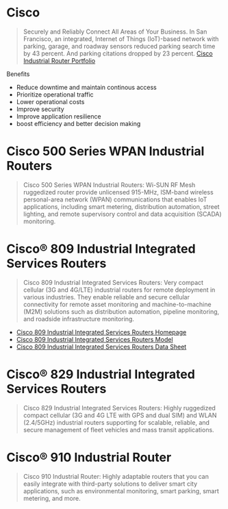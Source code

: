 # Cisco

> Securely and Reliably Connect All Areas of Your Business. In San Francisco, an integrated, Internet of Things (IoT)-based network with parking, garage, and roadway sensors reduced parking search time by 43 percent. And parking citations dropped by 23 percent. [Cisco Industrial Router Portfolio](http://www.cisco.com/c/dam/en/us/products/collateral/routers/809-industrial-router/at-a-glance-c45-735008.pdf)

Benefits

- Reduce downtime and maintain continous access
- Prioritize operational traffic
- Lower operational costs
- Improve security
- Improve application resilience
- boost efficiency and better decision making

# Cisco 500 Series WPAN Industrial Routers

> Cisco 500 Series WPAN Industrial Routers: Wi-SUN RF Mesh ruggedized router provide unlicensed 915-MHz, ISM-band wireless personal-area network (WPAN) communications that enables IoT applications, including smart metering, distribution automation, street lighting, and remote supervisory control and data acquisition (SCADA) monitoring.

# Cisco® 809 Industrial Integrated Services Routers

> Cisco 809 Industrial Integrated Services Routers: Very compact cellular (3G and 4G/LTE) industrial routers for remote deployment in various industries. They enable reliable and secure cellular connectivity for remote asset monitoring and machine-to-machine (M2M) solutions such as distribution automation, pipeline monitoring, and roadside infrastructure monitoring.

- [Cisco 809 Industrial Integrated Services Routers Homepage](http://www.cisco.com/c/en/us/products/routers/809-industrial-router/index.html)
- [Cisco 809 Industrial Integrated Services Routers Model](http://www.cisco.com/c/en/us/support/routers/809-industrial-router/model.html)
- [Cisco 809 Industrial Integrated Services Routers Data Sheet](http://www.cisco.com/c/en/us/products/collateral/routers/809-industrial-router/datasheet-c78-734980.html)

# Cisco® 829 Industrial Integrated Services Routers

> Cisco 829 Industrial Integrated Services Routers: Highly ruggedized compact cellular (3G and 4G LTE with GPS and dual SIM) and WLAN (2.4/5GHz) industrial routers supporting for scalable, reliable, and secure management of fleet vehicles and mass transit applications. 

# Cisco® 910 Industrial Router

> Cisco 910 Industrial Router: Highly adaptable routers that you can easily integrate with third-party solutions to deliver smart city applications, such as environmental monitoring, smart parking, smart
metering, and more.